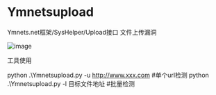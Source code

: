# Ymnetsupload
Ymnets.net框架/SysHelper/Upload接口 文件上传漏洞

![image](https://github.com/user-attachments/assets/b8f5ccdb-c45b-4a58-8c08-af056473a67f)

工具使用

python .\Ymnetsupload.py -u http://www.xxx.com      #单个url检测
python .\Ymnetsupload.py -l 目标文件地址            #批量检测
